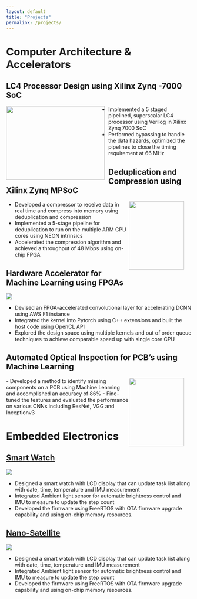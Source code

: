 ```yaml
---
layout: default
title: "Projects"
permalink: /projects/
---
```


# Computer Architecture & Accelerators

## LC4 Processor Design using Xilinx Zynq -7000 SoC
<img width="268" height="200" style="float: left; padding-right: 10px" src="https://user-images.githubusercontent.com/47292036/175859921-fea6bfd6-0c09-430d-9d0c-4227c8a38c2c.jpg">

- Implemented a 5 staged pipelined, superscalar LC4 processor using Verilog in Xilinx Zynq 7000 SoC
- Performed bypassing to handle the data hazards, optimized the pipelines to close the timing requirement at 66 MHz

## Deduplication and Compression using Xilinx Zynq MPSoC

<img width="150" height="185" style="float: right; padding-right: 20px" src="https://user-images.githubusercontent.com/47292036/175859980-75bcda94-91a7-4e56-bd91-3ffd7bb17e9a.jpg">

- Developed a compressor to receive data in real time and compress into memory using deduplication and compression
- Implemented a 5-stage pipeline for deduplication to run on the multiple ARM CPU cores using NEON intrinsics
- Accelerated the compression algorithm and achieved a throughput of 48 Mbps using on-chip FPGA

## Hardware Accelerator for Machine Learning using FPGAs

<img src="https://user-images.githubusercontent.com/47292036/175862594-f177f116-2229-47cd-8401-d7eb089854c4.png">

- Devised an FPGA-accelerated convolutional layer for accelerating DCNN using AWS F1 instance
- Integrated the kernel into Pytorch using C++ extensions and built the host code using OpenCL API
- Explored the design space using multiple kernels and out of order queue techniques to achieve comparable speed up with single core CPU

## Automated Optical Inspection for PCB’s using Machine Learning

<img width="150" height="185" style="float: right; padding-right: 20px" src="https://user-images.githubusercontent.com/47292036/175860038-4d04849b-219d-43f8-9d7b-6be14443564b.jpg">
- Developed a method to identify missing components on a PCB using Machine Learning and accomplished an accuracy of 86%
- Fine-tuned the features and evaluated the performance on various CNNs including ResNet, VGG and Inceptionv3


<!-- ![99073](https://user-images.githubusercontent.com/47292036/175859851-11afc153-377d-4a8e-a4da-9dda6c7eed88.jpg) -->


<!-- ![Picture1](https://user-images.githubusercontent.com/47292036/175860086-a3a01d41-7010-436b-8c96-de2ff4804332.jpg) -->

<!-- ![three-kernel-highlight2](https://user-images.githubusercontent.com/47292036/175860285-6b71b7ab-fa65-4157-bf95-f9bddb437a13.png) -->

<!-- ![zcu102_2](https://user-images.githubusercontent.com/47292036/175860133-650a26a8-3668-42e5-aedf-c38f9001dbbc.jpg) -->

<!-- Transmitter & Receiver Chain Design using ADS

- Designed RF transmitter chain consisting of SSA, PA at 7 GHz with a gain of 24 dB and PAE of 25% using Keysight ADS
- Realized LNA with a noise figure of 1.34 dB and gain of 7 dB at 7 GHz, direction coupler with insertion loss less than 0.4 dB and 10 dB coupling using Keysight ADS and AWR -->

# Embedded Electronics
## [Smart Watch](https://devpost.com/software/protowatch-smart-device-on-your-wrist-that-also-tells-time)

<img src="https://user-images.githubusercontent.com/47292036/175863845-760fd3b8-ea23-41be-817d-3cd7fe1b2b40.jpg">

- Designed a smart watch with LCD display that can update task list along with date, time, temperature and IMU measurement
- Integrated Ambient light sensor for automatic brightness control and IMU to measure to update the step count
- Developed the firmware using FreeRTOS with OTA firmware upgrade capability and using on-chip memory resources.

## [Nano-Satellite](https://parikshit.space/)

<img src="https://user-images.githubusercontent.com/47292036/175864687-cc297a71-b71f-4134-a98e-2499838ff5d4.jpg" style="float: center">

- Designed a smart watch with LCD display that can update task list along with date, time, temperature and IMU measurement
- Integrated Ambient light sensor for automatic brightness control and IMU to measure to update the step count
- Developed the firmware using FreeRTOS with OTA firmware upgrade capability and using on-chip memory resources.
